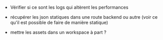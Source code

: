 - Vérifier si ce sont les logs qui altèrent les performances

- récupérer les json statiques dans une route backend ou autre (voir ce qu'il est possible de faire de manière statique)
- mettre les assets dans un workspace à part ?
